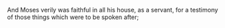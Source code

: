 And Moses verily was faithful in all his house, as a servant, for a testimony of those things which were to be spoken after;
